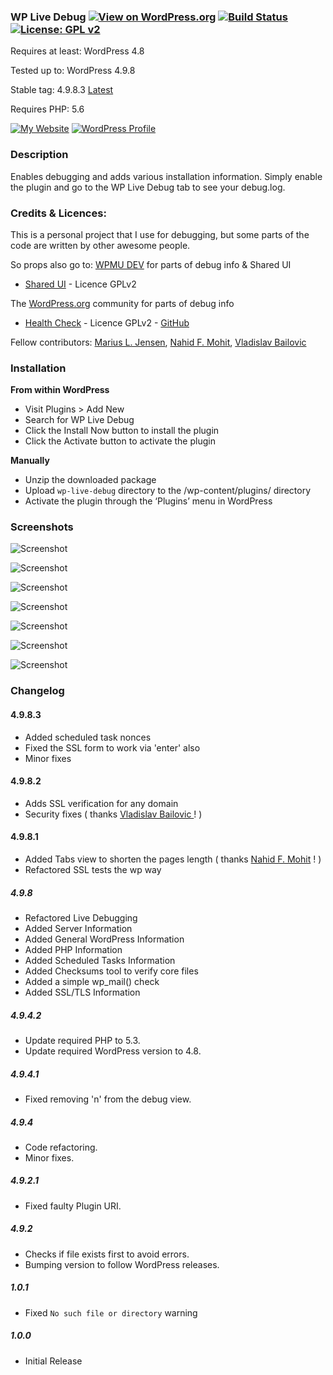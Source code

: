 ### WP Live Debug [![View on WordPress.org](https://img.shields.io/badge/View%20on-WordPress.org-blue.svg)](https://wordpress.org/plugins/wp-live-debug/) [![Build Status](https://travis-ci.org/mrxkon/wp-live-debug.svg?branch=master)](https://travis-ci.org/mrxkon/wp-live-debug) [![License: GPL v2](https://img.shields.io/badge/License-GPL%20v2-F37F40.svg)](http://www.gnu.org/licenses/gpl-2.0.html)

Requires at least: WordPress 4.8

Tested up to: WordPress 4.9.8

Stable tag: 4.9.8.3 [Latest]( https://github.com/mrxkon/wp-live-debug/releases/latest )

Requires PHP: 5.6

[![My Website](https://img.shields.io/badge/My-Website-F37F40.svg)](https://xkon.gr)  [![WordPress Profile](https://img.shields.io/badge/WordPress-Profile-blue.svg)](https://profiles.wordpress.org/xkon)

### Description

Enables debugging and adds various installation information. Simply enable the plugin and go to the WP Live Debug tab to see your debug.log.

### Credits & Licences:

This is a personal project that I use for debugging, but some parts of the code are written by other awesome people.

So props also go to:
[WPMU DEV]( https://premium.wpmudev.org ) for parts of debug info & Shared UI

- [Shared UI]( https://github.com/wpmudev/shared-ui ) - Licence GPLv2

The [WordPress.org]( https://wordpress.org ) community for parts of debug info
- [Health Check]( https://wordpress.org/plugins/health-check/ ) - Licence GPLv2 - [GitHub]( https://github.com/wordpress/health-check )

Fellow contributors: [Marius L. Jensen]( https://github.com/Clorith ), [Nahid F. Mohit]( https://github.com/nfmohit-wpmudev ), [Vladislav Bailovic ]( https://github.com/vladislavbailovic )

### Installation

**From within WordPress**

* Visit Plugins > Add New
* Search for WP Live Debug
* Click the Install Now button to install the plugin
* Click the Activate button to activate the plugin

**Manually**

* Unzip the downloaded package
* Upload `wp-live-debug` directory to the /wp-content/plugins/ directory
* Activate the plugin through the ‘Plugins’ menu in WordPress

### Screenshots

![Screenshot](https://raw.githubusercontent.com/mrxkon/wp-live-debug/master/assets/screenshot1.png)

![Screenshot](https://raw.githubusercontent.com/mrxkon/wp-live-debug/master/assets/screenshot2.png)

![Screenshot](https://raw.githubusercontent.com/mrxkon/wp-live-debug/master/assets/screenshot3.png)

![Screenshot](https://raw.githubusercontent.com/mrxkon/wp-live-debug/master/assets/screenshot4.png)

![Screenshot](https://raw.githubusercontent.com/mrxkon/wp-live-debug/master/assets/screenshot5.png)

![Screenshot](https://raw.githubusercontent.com/mrxkon/wp-live-debug/master/assets/screenshot6.png)

![Screenshot](https://raw.githubusercontent.com/mrxkon/wp-live-debug/master/assets/screenshot7.png)

### Changelog

#### 4.9.8.3
* Added scheduled task nonces
* Fixed the SSL form to work via 'enter' also
* Minor fixes

#### 4.9.8.2
* Adds SSL verification for any domain
* Security fixes ( thanks [Vladislav Bailovic ]( https://github.com/vladislavbailovic ) ! )

#### 4.9.8.1
* Added Tabs view to shorten the pages length ( thanks [Nahid F. Mohit]( https://github.com/nfmohit-wpmudev ) ! )
* Refactored SSL tests the wp way

##### 4.9.8
* Refactored Live Debugging
* Added Server Information
* Added General WordPress Information
* Added PHP Information
* Added Scheduled Tasks Information
* Added Checksums tool to verify core files
* Added a simple wp_mail() check
* Added SSL/TLS Information

##### 4.9.4.2
* Update required PHP to 5.3.
* Update required WordPress version to 4.8.

##### 4.9.4.1
* Fixed removing 'n' from the debug view.

##### 4.9.4
* Code refactoring.
* Minor fixes.

##### 4.9.2.1

* Fixed faulty Plugin URI.

##### 4.9.2

* Checks if file exists first to avoid errors.
* Bumping version to follow WordPress releases.

##### 1.0.1

* Fixed `No such file or directory` warning

##### 1.0.0

* Initial Release

